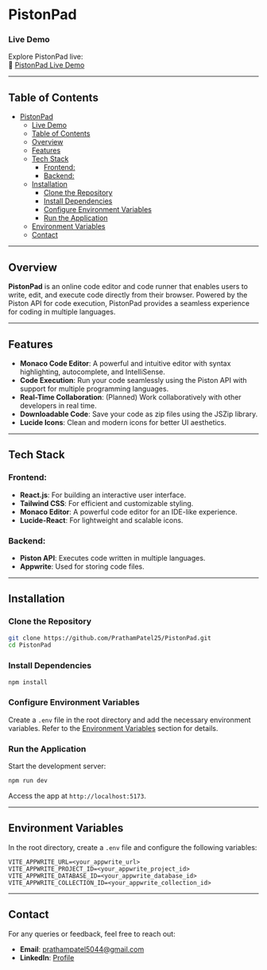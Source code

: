 # PistonPad

### Live Demo

Explore PistonPad live:  
🔗 [PistonPad Live Demo](https://piston-pad.vercel.app/)

---

## Table of Contents

- [PistonPad](#pistonpad)
    - [Live Demo](#live-demo)
  - [Table of Contents](#table-of-contents)
  - [Overview](#overview)
  - [Features](#features)
  - [Tech Stack](#tech-stack)
    - [Frontend:](#frontend)
    - [Backend:](#backend)
  - [Installation](#installation)
    - [Clone the Repository](#clone-the-repository)
    - [Install Dependencies](#install-dependencies)
    - [Configure Environment Variables](#configure-environment-variables)
    - [Run the Application](#run-the-application)
  - [Environment Variables](#environment-variables)
  - [Contact](#contact)

---

## Overview

**PistonPad** is an online code editor and code runner that enables users to write, edit, and execute code directly from their browser. Powered by the Piston API for code execution, PistonPad provides a seamless experience for coding in multiple languages.

---

## Features

- **Monaco Code Editor**: A powerful and intuitive editor with syntax highlighting, autocomplete, and IntelliSense.
- **Code Execution**: Run your code seamlessly using the Piston API with support for multiple programming languages.
- **Real-Time Collaboration**: (Planned) Work collaboratively with other developers in real time.
- **Downloadable Code**: Save your code as zip files using the JSZip library.
- **Lucide Icons**: Clean and modern icons for better UI aesthetics.

---

## Tech Stack

### Frontend:

- **React.js**: For building an interactive user interface.
- **Tailwind CSS**: For efficient and customizable styling.
- **Monaco Editor**: A powerful code editor for an IDE-like experience.
- **Lucide-React**: For lightweight and scalable icons.

### Backend:

- **Piston API**: Executes code written in multiple languages.
- **Appwrite**: Used for storing code files.

---

## Installation

### Clone the Repository

```bash
git clone https://github.com/PrathamPatel25/PistonPad.git
cd PistonPad
```

### Install Dependencies

```bash
npm install
```

### Configure Environment Variables

Create a `.env` file in the root directory and add the necessary environment variables. Refer to the [Environment Variables](#environment-variables) section for details.

### Run the Application

Start the development server:

```bash
npm run dev
```

Access the app at `http://localhost:5173`.

---

## Environment Variables

In the root directory, create a `.env` file and configure the following variables:

```plaintext
VITE_APPWRITE_URL=<your_appwrite_url>
VITE_APPWRITE_PROJECT_ID=<your_appwrite_project_id>
VITE_APPWRITE_DATABASE_ID=<your_appwrite_database_id>
VITE_APPWRITE_COLLECTION_ID=<your_appwrite_collection_id>
```

---

## Contact

For any queries or feedback, feel free to reach out:

- **Email**: [prathampatel5044@gmail.com](mailto:prathampatel5044@gmail.com)
- **LinkedIn**: [Profile](https://www.linkedin.com/in/pratham-patel-0920-/)
